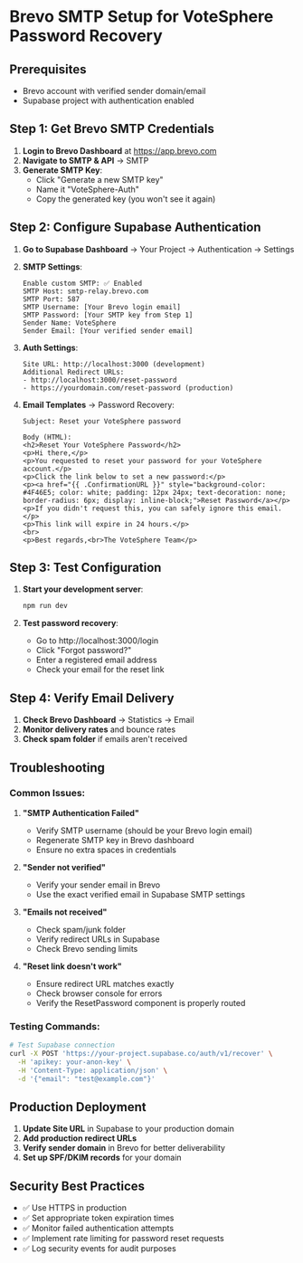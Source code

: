 # Brevo SMTP Setup for VoteSphere Password Recovery

## Prerequisites
- Brevo account with verified sender domain/email
- Supabase project with authentication enabled

## Step 1: Get Brevo SMTP Credentials

1. **Login to Brevo Dashboard** at https://app.brevo.com
2. **Navigate to SMTP & API** → SMTP
3. **Generate SMTP Key**:
   - Click "Generate a new SMTP key"
   - Name it "VoteSphere-Auth"
   - Copy the generated key (you won't see it again)

## Step 2: Configure Supabase Authentication

1. **Go to Supabase Dashboard** → Your Project → Authentication → Settings

2. **SMTP Settings**:
   ```
   Enable custom SMTP: ✅ Enabled
   SMTP Host: smtp-relay.brevo.com
   SMTP Port: 587
   SMTP Username: [Your Brevo login email]
   SMTP Password: [Your SMTP key from Step 1]
   Sender Name: VoteSphere
   Sender Email: [Your verified sender email]
   ```

3. **Auth Settings**:
   ```
   Site URL: http://localhost:3000 (development)
   Additional Redirect URLs: 
   - http://localhost:3000/reset-password
   - https://yourdomain.com/reset-password (production)
   ```

4. **Email Templates** → Password Recovery:
   ```
   Subject: Reset your VoteSphere password
   
   Body (HTML):
   <h2>Reset Your VoteSphere Password</h2>
   <p>Hi there,</p>
   <p>You requested to reset your password for your VoteSphere account.</p>
   <p>Click the link below to set a new password:</p>
   <p><a href="{{ .ConfirmationURL }}" style="background-color: #4F46E5; color: white; padding: 12px 24px; text-decoration: none; border-radius: 6px; display: inline-block;">Reset Password</a></p>
   <p>If you didn't request this, you can safely ignore this email.</p>
   <p>This link will expire in 24 hours.</p>
   <br>
   <p>Best regards,<br>The VoteSphere Team</p>
   ```

## Step 3: Test Configuration

1. **Start your development server**:
   ```bash
   npm run dev
   ```

2. **Test password recovery**:
   - Go to http://localhost:3000/login
   - Click "Forgot password?"
   - Enter a registered email address
   - Check your email for the reset link

## Step 4: Verify Email Delivery

1. **Check Brevo Dashboard** → Statistics → Email
2. **Monitor delivery rates** and bounce rates
3. **Check spam folder** if emails aren't received

## Troubleshooting

### Common Issues:

1. **"SMTP Authentication Failed"**
   - Verify SMTP username (should be your Brevo login email)
   - Regenerate SMTP key in Brevo dashboard
   - Ensure no extra spaces in credentials

2. **"Sender not verified"**
   - Verify your sender email in Brevo
   - Use the exact verified email in Supabase SMTP settings

3. **"Emails not received"**
   - Check spam/junk folder
   - Verify redirect URLs in Supabase
   - Check Brevo sending limits

4. **"Reset link doesn't work"**
   - Ensure redirect URL matches exactly
   - Check browser console for errors
   - Verify the ResetPassword component is properly routed

### Testing Commands:

```bash
# Test Supabase connection
curl -X POST 'https://your-project.supabase.co/auth/v1/recover' \
  -H 'apikey: your-anon-key' \
  -H 'Content-Type: application/json' \
  -d '{"email": "test@example.com"}'
```

## Production Deployment

1. **Update Site URL** in Supabase to your production domain
2. **Add production redirect URLs**
3. **Verify sender domain** in Brevo for better deliverability
4. **Set up SPF/DKIM records** for your domain

## Security Best Practices

- ✅ Use HTTPS in production
- ✅ Set appropriate token expiration times
- ✅ Monitor failed authentication attempts
- ✅ Implement rate limiting for password reset requests
- ✅ Log security events for audit purposes